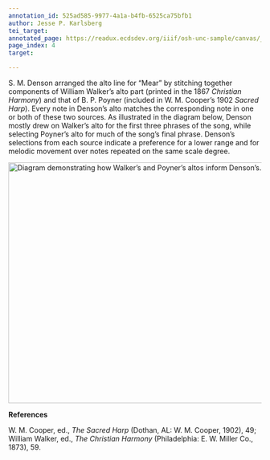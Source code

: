 ```yaml
---
annotation_id: 525ad585-9977-4a1a-b4fb-6525ca75bfb1
author: Jesse P. Karlsberg
tei_target: 
annotated_page: https://readux.ecdsdev.org/iiif/osh-unc-sample/canvas/_osh-5.jpg
page_index: 4
target: 

---
```

<p>S. M. Denson arranged the alto line for &ldquo;Mear&rdquo; by stitching together components of William Walker&rsquo;s alto part (printed in the 1867 <em>Christian Harmony</em>) and that of B. P. Poyner (included in W. M. Cooper&rsquo;s 1902 <em>Sacred Harp</em>). Every note in Denson&rsquo;s alto matches the corresponding note in one or both of these two sources. As illustrated in the diagram below, Denson mostly drew on Walker&rsquo;s alto for the first three phrases of the song, while selecting Poyner&rsquo;s alto for much of the song&rsquo;s final phrase. Denson&rsquo;s selections from each source indicate a preference for a lower range and for melodic movement over notes repeated on the same scale degree.</p>
<p><img src="http://vault.silversand.org/readux/Mear_Alto_Test_3.jpg" alt="Diagram demonstrating how Walker&rsquo;s and Poyner&rsquo;s altos inform Denson&rsquo;s." width="1440" height="480" /></p>
<p><strong>References</strong></p>
<p>W. M. Cooper, ed.,&nbsp;<em>The Sacred Harp</em>&nbsp;(Dothan, AL: W. M. Cooper, 1902), 49; William Walker, ed.,&nbsp;<em>The Christian Harmony</em>&nbsp;(Philadelphia: E. W. Miller Co., 1873), 59.</p>